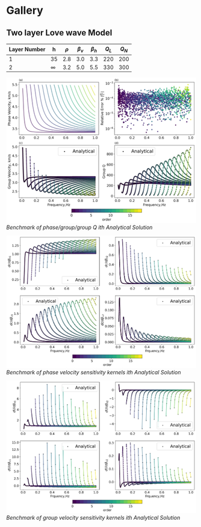# Gallery
## Two layer Love wave Model
| Layer Number    | h | $\rho$ | $\beta_{v}$| $\beta_{h}$ | $Q_L$ | $Q_N$ |
| -------- | ------- |---- |--| --| -- | --|
| 1  | 35   | 2.8 | 3.0 | 3.3 | 220 | 200 |
| 2 | $\infty$ | 3.2 | 5.0 | 5.5 |330 |300|

![image](../../../example/love/eigenvalues_att.jpg)
*Benchmark of phase/group/group Q ith Analytical Solution*

![image](../../../example/love/phase_deriv_veloc_att.jpg)
*Benchmark of phase velocity sensitivity kernels ith Analytical Solution*


![image](../../../example/love/group_deriv_veloc_att.jpg)
*Benchmark of group velocity sensitivity kernels ith Analytical Solution*


<!-- # Gallery
### Benchmark: SWDTTI with CPS330
![image](example//rayleigh/phase.jpg)
### HTI model: Phase velocity vs. Azimuthal angle
![image](example/tti/group-direc.jpg)

### Fluid-Elastic Coupling phase and group velocity
![image](example/ac/phase.jpg)
![image](example/ac/group.jpg)
### Acoustic  -->